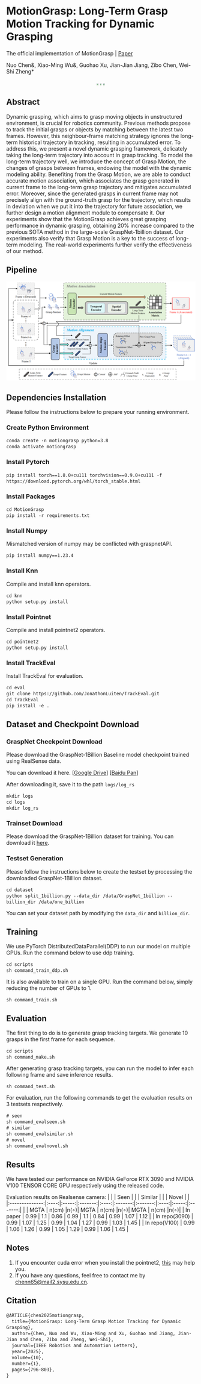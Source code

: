 # MotionGrasp: Long-Term Grasp Motion Tracking for Dynamic Grasping

The official implementation of MotionGrasp | [Paper](https://ieeexplore.ieee.org/document/10764717)

Nuo Chen&, Xiao-Ming Wu&, Guohao Xu, Jian-Jian Jiang, Zibo Chen, Wei-Shi Zheng*

<center>
<figure>
<img src="./imgs/demo1.gif" style="zoom: 30%;">
<img src="./imgs/demo2.gif" style="zoom: 30%;">
<img src="./imgs/demo3.gif" style="zoom: 30%;">
</figure>
</center>

## Abstract
Dynamic grasping, which aims to grasp moving objects in unstructured environment, is crucial for robotics community. Previous methods propose to track the initial grasps or objects by matching between the latest two frames. However, this neighbour-frame matching strategy ignores the long-term historical trajectory in tracking, resulting in accumulated error. To address this, we present a novel dynamic grasping framework, delicately taking the long-term trajectory into account in grasp tracking. To model the long-term trajectory well, we introduce the concept of Grasp Motion, the changes of grasps between frames, endowing the model with the dynamic modeling ability. Benefiting from the Grasp Motion, we are able to conduct accurate motion association, which associates the grasp generated in current frame to the long-term grasp trajectory and mitigates accumulated error. Moreover, since the generated grasps in current frame may not precisely align with the ground-truth grasp for the trajectory, which results in deviation when we put it into the trajectory for future association, we further design a motion alignment module to compensate it. Our experiments show that the MotionGrasp achieves great grasping performance in dynamic grasping, obtaining 20% increase compared to the previous SOTA method in the large-scale GraspNet-1billion dataset. Our experiments also verify that Grasp Motion is a key to the success of long-term modeling. The real-world experiments further verify the effectiveness of our method.

## Pipeline
![pipeline](./imgs/pipeline.png)

## Dependencies Installation
Please follow the instructions below to prepare your running environment.

### Create Python Environment
```
conda create -n motiongrasp python=3.8
conda activate motiongrasp
```

### Install Pytorch
```
pip install torch==1.8.0+cu111 torchvision==0.9.0+cu111 -f https://download.pytorch.org/whl/torch_stable.html
```

### Install Packages
```
cd MotionGrasp
pip install -r requirements.txt
```

### Install Numpy
Mismatched version of numpy may be conflicted with graspnetAPI.
```
pip install numpy==1.23.4
```
### Install Knn
Compile and install knn operators.
```
cd knn
python setup.py install
```

### Install Pointnet
Compile and install pointnet2 operators.
```
cd pointnet2
python setup.py install
```

### Install TrackEval
Install TrackEval for evaluation.
```
cd eval
git clone https://github.com/JonathonLuiten/TrackEval.git
cd TrackEval
pip install -e .
```
## Dataset and Checkpoint Download
### GraspNet Checkpoint Download
Please download the GraspNet-1Billion Baseline model checkpoint trained using RealSense data. 

You can download it here. [[Google Drive](https://drive.google.com/file/d/1hd0G8LN6tRpi4742XOTEisbTXNZ-1jmk/view?usp=sharing)] [[Baidu Pan](https://pan.baidu.com/s/1Eme60l39tTZrilF0I86R5A)]

After downloading it, save it to the path `logs/log_rs`
```
mkdir logs
cd logs
mkdir log_rs
```

### Trainset Download
Please download the GraspNet-1Billion dataset for training. You can download it [here](https://graspnet.net/datasets.html).

### Testset Generation
Please follow the instructions below to create the testset by processing the downloaded GraspNet-1Billion dataset. 
```
cd dataset
python split_1billion.py --data_dir /data/GraspNet_1billion --billion_dir /data/one_billion
```
You can set your dataset path by modifying the `data_dir` and `billion_dir`.

## Training
We use PyTorch DistributedDataParallel(DDP) to run our model on multiple GPUs.
Run the command below to use ddp training.
```
cd scripts
sh command_train_ddp.sh
```
It is also available to train on a single GPU. Run the command below, simply reducing the number of GPUs to 1.
```
sh command_train.sh
```

## Evaluation
The first thing to do is to generate grasp tracking targets. We generate 10 grasps in the first frame for each sequence.
```
cd scripts
sh command_make.sh
```
After generating grasp tracking targets, you can run the model to infer each following frame and save inference results.
```
sh command_test.sh
```
For evaluation, run the following commands to get the evaluation results on 3 testsets respectively.
```
# seen
sh command_evalseen.sh
# similar
sh command_evalsimilar.sh
# novel
sh command_evalnovel.sh
```

## Results
We have tested our performance on NVIDIA GeForce RTX 3090 and NVIDIA V100 TENSOR CORE GPU respectively using the released code.

Evaluation results on Realsense camera:
|                |      | Seen  |         |      | Similar |         |      | Novel |         | 
|:--------------:|:----:|:-----:|:-------:|:----:|:-------:|:-------:|:----:|:-----:|:-------:|
|                | MGTA | n(cm) |n($\circ$)| MGTA |  n(cm)  |n($\circ$)| MGTA | n(cm) |n($\circ$)|
|    In paper    | 0.99 |  1.1  |  0.86   | 0.99 |   1.1   |  0.84   | 0.99 | 1.07  |  1.12   |
|  In repo(3090) | 0.99 | 1.07  |  1.25   | 0.99 |  1.04   |  1.27   | 0.99 | 1.03  |  1.45   |
|  In repo(V100) | 0.99 | 1.06  |  1.26   | 0.99 |  1.05   |  1.29   | 0.99 | 1.06  |  1.45   |


## Notes
1. If you encounter cuda error when you install the pointnet2, [this](https://github.com/mkt1412/GraspGPT_public/issues/8
) may help you.
2. If you have any questions, feel free to contact me by chenn65@mail2.sysu.edu.cn.

## Citation
```
@ARTICLE{chen2025motiongrasp,
  title={MotionGrasp: Long-Term Grasp Motion Tracking for Dynamic Grasping},
  author={Chen, Nuo and Wu, Xiao-Ming and Xu, Guohao and Jiang, Jian-Jian and Chen, Zibo and Zheng, Wei-Shi},
  journal={IEEE Robotics and Automation Letters},
  year={2025},
  volume={10},
  number={1},
  pages={796-803},
}
```
